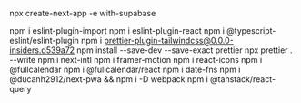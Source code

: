 npx create-next-app -e with-supabase


npm i eslint-plugin-import
npm i eslint-plugin-react
npm i @typescript-eslint/eslint-plugin
npm i prettier-plugin-tailwindcss@0.0.0-insiders.d539a72
npm install --save-dev --save-exact prettier
npx prettier . --write
npm i next-intl
npm i framer-motion
npm i react-icons
npm i @fullcalendar
npm i @fullcalendar/react
npm i date-fns
npm i @ducanh2912/next-pwa && npm i -D webpack
npm i @tanstack/react-query
